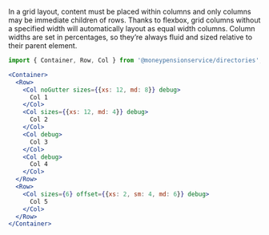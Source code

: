 In a grid layout, content must be placed within columns and only columns may be immediate children of rows.
Thanks to flexbox, grid columns without a specified width will automatically layout as equal width columns.
Column widths are set in percentages, so they’re always fluid and sized relative to their parent element.

```jsx
import { Container, Row, Col } from '@moneypensionservice/directories';

<Container>
  <Row>
    <Col noGutter sizes={{xs: 12, md: 8}} debug>
      Col 1
    </Col>
    <Col sizes={{xs: 12, md: 4}} debug>
      Col 2
    </Col>
    <Col debug>
      Col 3
    </Col>
    <Col debug>
      Col 4
    </Col>
  </Row>
  <Row>
    <Col sizes={6} offset={{xs: 2, sm: 4, md: 6}} debug>
      Col 5
    </Col>
  </Row>
</Container>
```
